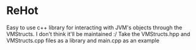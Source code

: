 # ReHot
Easy to use c++ library for interacting with JVM's objects through the VMStructs.
I don't think it'll be maintained :/
Take the VMStructs.hpp and VMStructs.cpp files as a library and main.cpp as an example
